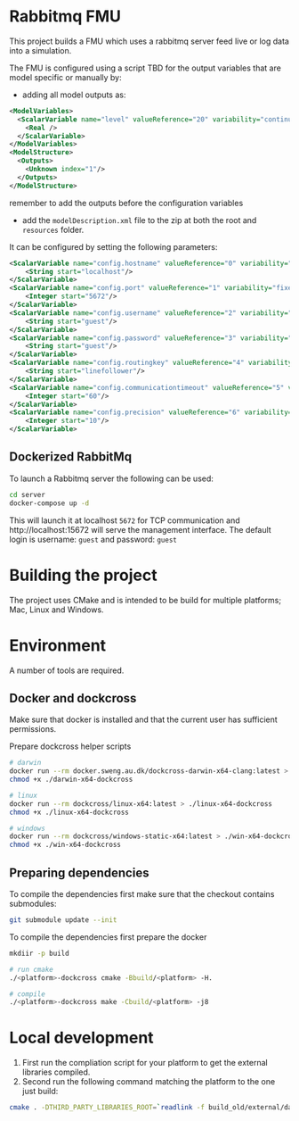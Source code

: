 # Rabbitmq FMU

This project builds a FMU which uses a rabbitmq server feed live or log data into a simulation.

The FMU is configured using a script TBD for the output variables that are model specific or manually by:
* adding all model outputs as:
```xml
<ModelVariables>
  <ScalarVariable name="level" valueReference="20" variability="continuous" causality="output">
    <Real />
  </ScalarVariable>
</ModelVariables>
<ModelStructure>
  <Outputs>
    <Unknown index="1"/>
  </Outputs>
</ModelStructure>
```
remember to add the outputs before the configuration variables
* add the `modelDescription.xml` file to the zip at both the root and `resources` folder.

It can be configured by setting the following parameters:

```xml
<ScalarVariable name="config.hostname" valueReference="0" variability="fixed" causality="parameter">
    <String start="localhost"/>
</ScalarVariable>
<ScalarVariable name="config.port" valueReference="1" variability="fixed" causality="parameter">
    <Integer start="5672"/>
</ScalarVariable>
<ScalarVariable name="config.username" valueReference="2" variability="fixed" causality="parameter">
    <String start="guest"/>
</ScalarVariable>
<ScalarVariable name="config.password" valueReference="3" variability="fixed" causality="parameter">
    <String start="guest"/>
</ScalarVariable>
<ScalarVariable name="config.routingkey" valueReference="4" variability="fixed" causality="parameter">
    <String start="linefollower"/>
</ScalarVariable>
<ScalarVariable name="config.communicationtimeout" valueReference="5" variability="fixed" causality="parameter" description="Network read time out in seconds" initial="exact">
    <Integer start="60"/>
</ScalarVariable>
<ScalarVariable name="config.precision" valueReference="6" variability="fixed" causality="parameter" description="Communication step comparison precision. Number of decimals to consider" initial="exact">
    <Integer start="10"/>
</ScalarVariable>
```

## Dockerized RabbitMq
To launch a Rabbitmq server the following can be used:

```bash
cd server
docker-compose up -d
```
This will launch it at localhost `5672` for TCP communication and http://localhost:15672 will serve the management interface. The default login is username: `guest` and password: `guest`


# Building the project
The project uses CMake and is intended to be build for multiple platforms; Mac, Linux and Windows.

# Environment

A number of tools are required.

## Docker and dockcross

Make sure that docker is installed and that the current user has sufficient permissions.

Prepare dockcross helper scripts
```bash
# darwin
docker run --rm docker.sweng.au.dk/dockcross-darwin-x64-clang:latest > ./darwin-x64-dockcross
chmod +x ./darwin-x64-dockcross

# linux
docker run --rm dockcross/linux-x64:latest > ./linux-x64-dockcross
chmod +x ./linux-x64-dockcross

# windows
docker run --rm dockcross/windows-static-x64:latest > ./win-x64-dockcross
chmod +x ./win-x64-dockcross
```

## Preparing dependencies
To compile the dependencies first make sure that the checkout contains submodules:

```bash
git submodule update --init
```

To compile the dependencies first prepare the docker 

```bash
mkdiir -p build

# run cmake
./<platform>-dockcross cmake -Bbuild/<platform> -H.

# compile
./<platform>-dockcross make -Cbuild/<platform> -j8
```

# Local development

1. First run the compliation script for your platform to get the external libraries compiled.
2. Second run the following command matching the platform to the one just build:

```bash
cmake . -DTHIRD_PARTY_LIBRARIES_ROOT=`readlink -f build_old/external/darwin-x86_64`
```
